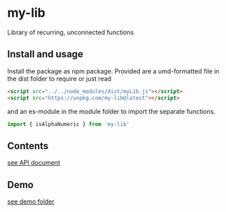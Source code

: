 

# my-lib

Library of recurring, unconnected functions

## Install and usage

Install the package as npm package. Provided are
a umd-formatted file in the dist folder to require or just read

```html
<script src="../../node_modules/dist/myLib.js"></script>
<script src="https://unpkg.com/my-lib@latest"></script>
```

and an es-module in the module folder to import the separate functions.

```js
import { isAlphaNumeric } from 'my-lib'
```

## Contents

[see API document](./API.md)

## Demo

[see demo folder](./demo)
